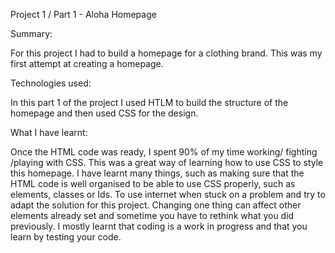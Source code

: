 Project 1 / Part 1 - Aloha Homepage


Summary:

For this project I had to build a homepage for a clothing brand. This was my first attempt at creating a homepage.

Technologies used:

In this part 1 of the project I used HTLM to build the structure of the homepage and then used CSS for the design. 


What  I have learnt:

Once the HTML code was ready, I spent 90% of my time working/ fighting /playing with CSS. 
This was a great way of learning how to use CSS to style this homepage. 
I have learnt many things, such as making sure that the HTML code is well organised to be able to use CSS properly, such as elements, classes or Ids.
To use internet when stuck on a problem and try to adapt the solution for this project.
Changing one thing can affect other elements already set and sometime you have to rethink what you did previously.
I mostly learnt that coding is a work in progress and that you learn by testing your code.



